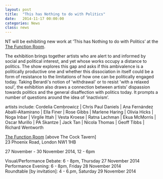 ```yaml
---
layout: post
title:  "This has Nothing to do with Politics"
date:   2014-11-17 00:00:00
categories: News
class: news
---
```

NT will be exhibiting new work at ‘This has Nothing to do with Politics’ at the <a href="http://functionroom.co" target="_blank">The Function Room</a>.

The exhibition brings together artists who are alert to and informed by social and political interest, and yet whose works occupy a distance to politics. The show explores this gap and asks if this ambivalence is a politically productive one and whether this dissociation in itself could be a form of resistance to the limitations of how one can be politically engaged today. Taking Berardi's notion of 'withdrawal' or to resist 'with a relaxed soul', the exhibition also draws a connection between artists’ dispassion towards politics and the general disaffection with politics today. It prompts a number of questions around the idea of ‘inactivism’.

artists include: Cordelia Cembrowicz | Chris Paul Daniels | Ana Fernández Aballí-Altamirano | Ella Finer | Rose Gibbs | Marlene Haring | Olivia Hicks | Noga Inbar | Virgile Ittah | Vesta Kroese | Ratna Lachman | Ekua McMorris | Oscar Murillo | PA Skantze | Jack Tan | Nicola Thomas | Geoff Tibbs | Richard Wentworth

<a href="http://functionroom.co" target="_blank">The Function Room</a> [above The Cock Tavern]  
23 Phoenix Road, London NW1 1HB  

27 November - 30 November 2014, 12 - 6pm  

Visual/Performance Debate:	6 - 8pm, Thursday 27 November 2014  
Performance Evening: 		6 - 8pm, Friday 28 November 2014  
Roundtable [by invitation]: 4 - 6.pm, Saturday 29 November 2014  
